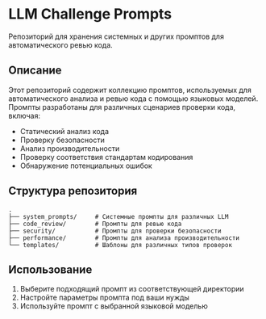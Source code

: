 # LLM Challenge Prompts

Репозиторий для хранения системных и других промптов для автоматического ревью кода.

## Описание

Этот репозиторий содержит коллекцию промптов, используемых для автоматического анализа и ревью кода с помощью языковых моделей. Промпты разработаны для различных сценариев проверки кода, включая:

- Статический анализ кода
- Проверку безопасности
- Анализ производительности
- Проверку соответствия стандартам кодирования
- Обнаружение потенциальных ошибок

## Структура репозитория

```
.
├── system_prompts/     # Системные промпты для различных LLM
├── code_review/        # Промпты для ревью кода
├── security/           # Промпты для проверки безопасности
├── performance/        # Промпты для анализа производительности
└── templates/          # Шаблоны для различных типов проверок
```

## Использование

1. Выберите подходящий промпт из соответствующей директории
2. Настройте параметры промпта под ваши нужды
3. Используйте промпт с выбранной языковой моделью
